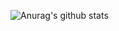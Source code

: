 ![Anurag's github stats](https://github-readme-stats.vercel.app/api?username=SIA-tfwang&count_private=true&show_icons=true&bg_color=#000000,#f0f8ff,#5f9ea0,#ffffe0)
